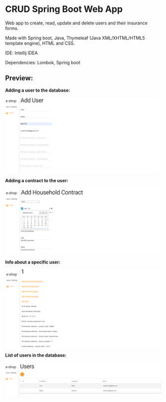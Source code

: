 # CRUD Spring Boot Web App
Web app to create, read, update and delete users and their insurance forms. 

Made with Spring boot, Java, Thymeleaf (Java XML/XHTML/HTML5 template engine), HTML and CSS.

IDE: Intellij IDEA

Dependencies: Lombok, Spring boot

## Preview:

**Adding a user to the database:**


![](images/AddUser.PNG)

**Adding a contract to the user:**


![](images/HouseHoldAdd.PNG)

**Info about a specific user:**


![](images/UserInfo.PNG)

**List of users in the database:**


![](images/UserList.PNG)
